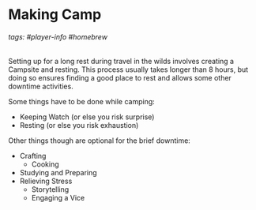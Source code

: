 # Making Camp
###### tags: #player-info #homebrew

Setting up for a long rest during travel in the wilds involves creating a Campsite and resting. This process usually takes longer than 8 hours, but doing so ensures finding a good place to rest and allows some other downtime activities.

Some things have to be done while camping:
- Keeping Watch (or else you risk surprise)
- Resting (or else you risk exhaustion)

Other things though are optional for the brief downtime:
- Crafting
  - Cooking
- Studying and Preparing
- Relieving Stress
  - Storytelling
  - Engaging a Vice
